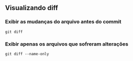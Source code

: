## Visualizando diff

### Exibir as mudanças do arquivo antes do commit
``` shell
git diff
```

### Exibir apenas os arquivos que sofreram alterações
``` shell
git diff --name-only
```
